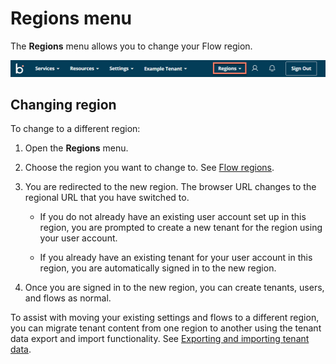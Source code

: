 # Regions menu 

<head>
  <meta name="guidename" content="Flow"/>
  <meta name="context" content="GUID-97d24616-e2e1-4ebc-91b9-857697ef8f85"/>
</head>


The **Regions** menu allows you to change your Flow region.

![Regions menu](../Images/img-flo-menu_region_e6679315-99c6-45f3-a9af-8602ae203554.png)

## Changing region 

To change to a different region:

1.  Open the **Regions** menu.
2.  Choose the region you want to change to. See [Flow regions](flo-Regions_1a50f08b-dfa3-49fb-ab92-27580c046354.md).
3.  You are redirected to the new region. The browser URL changes to the regional URL that you have switched to.

    -  If you do not already have an existing user account set up in this region, you are prompted to create a new tenant for the region using your user account.

    -   If you already have an existing tenant for your user account in this region, you are automatically signed in to the new region.
  
4.  Once you are signed in to the new region, you can create tenants, users, and flows as normal.

   To assist with moving your existing settings and flows to a different region, you can migrate tenant content from one region to another using the tenant data export and import functionality. See [Exporting and importing tenant data](flo-tenant_export_import_8f733b18-2d03-4695-bcff-70d0280874b0.md).
